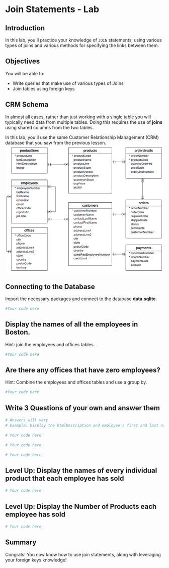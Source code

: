 
# Join Statements - Lab

## Introduction

In this lab, you'll practice your knowledge of `JOIN` statements, using various types of joins and various methods for specifying the links between them.

## Objectives

You will be able to:
- Write queries that make use of various types of Joins
- Join tables using foreign keys

## CRM Schema

In almost all cases, rather than just working with a single table you will typically need data from multiple tables. 
Doing this requires the use of **joins** using shared columns from the two tables. 

In this lab, you'll use the same Customer Relationship Management (CRM) database that you saw from the previous lesson.
<img src='images/Database-Schema.png' width="600">

## Connecting to the Database
Import the necessary packages and connect to the database **data.sqlite**.


```python
#Your code here
```

## Display the names of all the employees in Boston.
Hint: join the employees and offices tables.


```python
#Your code here
```

## Are there any offices that have zero employees?
Hint: Combine the employees and offices tables and use a group by.


```python
#Your code here
```

## Write 3 Questions of your own and answer them


```python
# Answers will vary
# Example: Display the htmlDescription and employee's first and last name for each product that each employee has sold
```


```python
# Your code here
```


```python
# Your code here
```


```python
# Your code here
```

## Level Up: Display the names of every individual product that each employee has sold


```python
# Your code here
```

## Level Up: Display the Number of Products each employee has sold


```python
# Your code here
```

## Summary

Congrats! You now know how to use join statements, along with leveraging your foreign keys knowledge!
